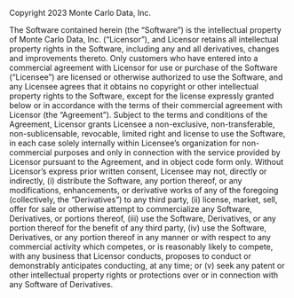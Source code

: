 Copyright 2023 Monte Carlo Data, Inc.

The Software contained herein (the “Software”) is the intellectual property of Monte Carlo Data, Inc. (“Licensor”),
and Licensor retains all intellectual property rights in the Software, including any and all derivatives, changes and
improvements thereto. Only customers who have entered into a commercial agreement with Licensor for use or
purchase of the Software (“Licensee”) are licensed or otherwise authorized to use the Software, and any Licensee
agrees that it obtains no copyright or other intellectual property rights to the Software, except for the license
expressly granted below or in accordance with the terms of their commercial agreement with Licensor (the
“Agreement”). Subject to the terms and conditions of the Agreement, Licensor grants Licensee a non-exclusive,
non-transferable, non-sublicensable, revocable, limited right and license to use the Software, in each case solely
internally within Licensee’s organization for non-commercial purposes and only in connection with the service
provided by Licensor pursuant to the Agreement, and in object code form only. Without Licensor’s express prior
written consent, Licensee may not, directly or indirectly, (i) distribute the Software, any portion thereof, or any
modifications, enhancements, or derivative works of any of the foregoing (collectively, the “Derivatives”) to any
third party, (ii) license, market, sell, offer for sale or otherwise attempt to commercialize any Software, Derivatives,
or portions thereof, (iii) use the Software, Derivatives, or any portion thereof for the benefit of any third party, (iv)
use the Software, Derivatives, or any portion thereof in any manner or with respect to any commercial activity
which competes, or is reasonably likely to compete, with any business that Licensor conducts, proposes to conduct
or demonstrably anticipates conducting, at any time; or (v) seek any patent or other intellectual property rights or
protections over or in connection with any Software of Derivatives.
